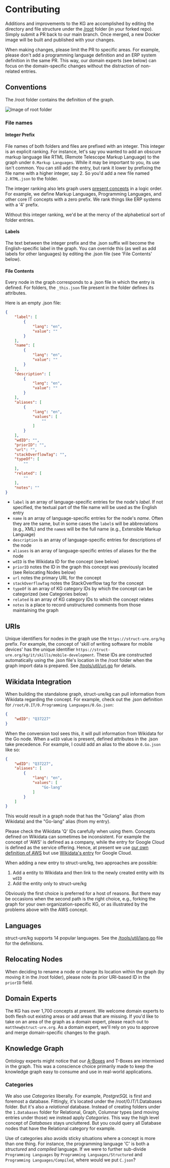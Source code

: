 # Contributing

Additions and improvements to the KG are accomplished by editing the directory and file structure under the [/root](/root) folder (in your forked repo). Simply submit a PR back to our main branch. Once merged, a new Docker image will be built and published with your changes.

When making changes, please limit the PR to specific areas. For example, please don't add a programming language definition and an ERP system definition in the same PR. This way, our domain experts (see below) can focus on the domain-specific changes without the distraction of non-related entries.

## Conventions
The /root folder contains the definition of the graph.

![Image of root folder](/img/root-folder.png)

### File names

#### Integer Prefix
File names of both folders and files are prefixed with an integer. This integer is an explicit ranking. For instance, let's say you wanted to add an obscure markup language like RTML (Remote Telescope Markup Language) to the graph under `0.Markup Languages`. While it may be important to you, its use isn't common. You can still add the entry, but rank it lower by prefixing the file name with a higher integer, say 2. So you'd add a new file named `2.RTML.json` to the folder.

The integer ranking also lets graph users [present concepts](https://struct-ure.github.io/kg/examples/ui-tree/) in a logic order. For example, we define Markup Languages, Programming Languages, and other core IT concepts with a zero prefix. We rank things like ERP systems with a '4' prefix.

Without this integer ranking, we'd be at the mercy of the alphabetical sort of folder entries.

#### Labels
The text between the integer prefix and the .json suffix will become the English-specific label in the graph. You can override this (as well as add labels for other languages) by editing the .json file (see 'File Contents' below).

#### File Contents

Every node in the graph corresponds to a .json file in which the entry is defined. For folders, the `_this.json` file present in the folder defines its attributes.

Here is an empty .json file:
```json
{
    "label": [
        {
            "lang": "en",
            "value": ""
        }
    ],
    "name": [
        {
            "lang": "en",
            "value": ""
        }
    ],
    "description": [
        {
            "lang": "en",
            "value": ""
        }
    ],
    "aliases": [
        {
            "lang": "en",
            "values": [
                ""
            ]
        }
    ],
    "wdID": "",
    "priorID": "",
    "url": "",
    "stackOverflowTag": "",
    "typeOf": [
        ""
    ],
    "related": [
        ""
    ],
    "notes": ""
}
```
* `label` is an array of language-specific entries for the node's *label*. If not specified, the textual part of the file name will be used as the English entry
* `name` is an array of language-specific entries for the node's *name*. Often they are the same, but in some cases the `label`s will be abbreviations (e.g., XML) and the `name`s will be the full name (e.g., Extensible Markup Language)
* `description` is an array of language-specific entries for descriptions of the node
* `aliases` is an array of language-specific entries of aliases for the the node
* `wdID` is the Wikidata ID for the concept (see below)
* `priorID` notes the ID in the graph this concept was previously located (see Relocating Nodes below)
* `url` notes the primary URL for the concept
* `stackOverflowTag` notes the StackOverflow tag for the concept
* `typeOf` is an array of KG category IDs by which the concept can be categorized (see Categories below)
* `related` is an array of KG category IDs to which the concept relates
* `notes` is a place to record unstructured comments from those maintaining the graph

## URIs
Unique identifiers for nodes in the graph use the `https://struct-ure.org/kg` prefix. For example, the concept of 'skill of writing software for mobile devices' has the unique identifier `https://struct-ure.org/kg/it/skills/mobile-development`. These IDs are constructed automatically using the .json file's location in the /root folder when the graph import data is prepared. See [/tools/util/uri.go](/tools/util/uri.go) for details.

## Wikidata Integration
When building the standalone graph, struct-ure/kg can pull information from Wikidata regarding the concept. For example, check out the .json definition for `/root/0.IT/0.Programming Languages/0.Go.json`:

```json
{
    "wdID": "Q37227"
}
```

When the conversion tool sees this, it will pull information from Wikidata for the Go node. When a `wdID` value is present, defined attributes in the .json take precedence. For example, I could add an alias to the above `0.Go.json` like so:

```json
{
    "wdID": "Q37227",
    "aliases": [
        {
            "lang": "en",
            "values": [
                "Go-lang"
            ]
        }
    ]
}
```
This would result in a graph node that has the "Golang" alias (from Wikidata) and the "Go-lang" alias (from my entry).

Please check the Wikidata 'Q' IDs carefully when using them. Concepts defined on Wikidata can sometimes be inconsistent. For example the concept of 'AWS' is defined as a company, while the entry for Google Cloud is defined as the service offering. Hence, at present we use [our own definition of AWS](/root/0.IT/1.Cloud%20Computing/0.Amazon%20Web%20Services/_this.json) but use [Wikidata's entry](/root/0.IT/1.Cloud%20Computing/0.Google%20Cloud%20Platform/_this.json) for Google Cloud.

When adding a new entry to struct-ure/kg, two approaches are possible:
1. Add a entity to Wikidata and then link to the newly created entity with its `wdID`
2. Add the entity only to struct-ure/kg

Obviously the first choice is preferred for a host of reasons. But there may be occasions when the second path is the right choice, e.g., forking the graph for your own organization-specific KG, or as illustrated by the problems above with the AWS concept.

## Languages
struct-ure/kg supports 14 popular languages. See the [/tools/util/lang.go](/tools/util/lang.go) file for the definitions.

## Relocating Nodes
When deciding to rename a node or change its location within the graph (by moving it in the /root folder), please note its prior URI-based ID in the `priorID` field.

## Domain Experts
The KG has over 1,700 concepts at present. We welcome domain experts to both flesh out existing areas or add areas that are missing. If you'd like to take on an area of the graph as a domain expert, please reach out to `matthew@struct-ure.org`. As a domain expert, we'll rely on you to approve and merge domain-specific changes to the graph.

## Knowledge Graph
Ontology experts might notice that our [A-Boxes](https://en.wikipedia.org/wiki/Abox) and T-Boxes are intermixed in the graph. This was a conscience choice primarily made to keep the knowledge graph easy to consume and use in real-world applications. 

### Categories
We also use *Categories* liberally. For example, *PostgreSQL* is first and foremost a database. Fittingly, it's located under the /root/0.IT/1.Databases folder. But it's also a *relational* database. Instead of creating folders under the `1.Databases` folder for Relational, Graph, Columnar types (and moving entries under those) we instead apply *Categories*. This way the high level concept of *Databases* stays uncluttered. But you could query all Database nodes that have the Relational category for example.

Use of categories also avoids sticky situations where a concept is more than one thing. For instance, the programming language 'C' is both a *structured* and *compiled* language. If we were to further sub-divide `Programming Languages` by `Programming Languages/Structured` and `Programming Languages/Compiled`, where would we put `C.json`?

